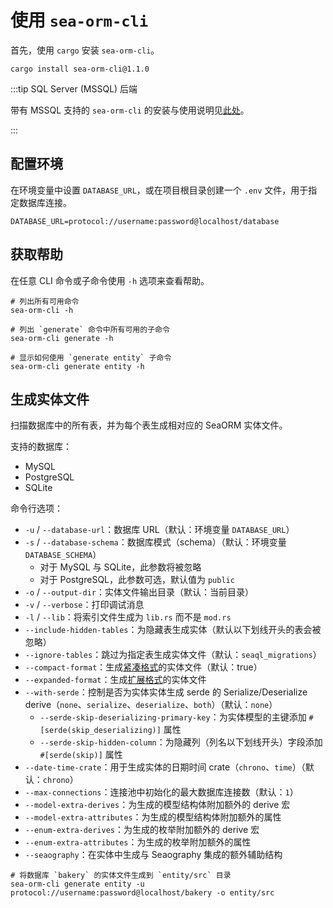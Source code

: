 # 使用 `sea-orm-cli`

首先，使用 `cargo` 安装 `sea-orm-cli`。

```shell
cargo install sea-orm-cli@1.1.0
```

:::tip SQL Server (MSSQL) 后端

带有 MSSQL 支持的 `sea-orm-cli` 的安装与使用说明见[此处](https://www.sea-ql.org/SeaORM-X/docs/generate-entity/sea-orm-cli/)。

:::

## 配置环境

在环境变量中设置 `DATABASE_URL`，或在项目根目录创建一个 `.env` 文件，用于指定数据库连接。

```env title=".env"
DATABASE_URL=protocol://username:password@localhost/database
```

## 获取帮助

在任意 CLI 命令或子命令使用 `-h` 选项来查看帮助。

```shell
# 列出所有可用命令
sea-orm-cli -h

# 列出 `generate` 命令中所有可用的子命令
sea-orm-cli generate -h

# 显示如何使用 `generate entity` 子命令
sea-orm-cli generate entity -h
```

## 生成实体文件

扫描数据库中的所有表，并为每个表生成相对应的 SeaORM 实体文件。

支持的数据库：

- MySQL
- PostgreSQL
- SQLite

命令行选项：

- `-u` / `--database-url`：数据库 URL（默认：环境变量 `DATABASE_URL`）
- `-s` / `--database-schema`：数据库模式（schema）（默认：环境变量 `DATABASE_SCHEMA`）
  - 对于 MySQL 与 SQLite，此参数将被忽略
  - 对于 PostgreSQL，此参数可选，默认值为 `public`
- `-o` / `--output-dir`：实体文件输出目录（默认：当前目录）
- `-v` / `--verbose`：打印调试消息
- `-l` / `--lib`：将索引文件生成为 `lib.rs` 而不是 `mod.rs`
- `--include-hidden-tables`：为隐藏表生成实体（默认以下划线开头的表会被忽略）
- `--ignore-tables`：跳过为指定表生成实体文件（默认：`seaql_migrations`）
- `--compact-format`：生成[紧凑格式](04-generate-entity/02-entity-format.md)的实体文件（默认：true）
- `--expanded-format`：生成[扩展格式](12-internal-design/05-expanded-entity-format.md)的实体文件
- `--with-serde`：控制是否为实体实体生成 serde 的 Serialize/Deserialize derive（`none`、`serialize`、`deserialize`、`both`）（默认：`none`）
  - `--serde-skip-deserializing-primary-key`：为实体模型的主键添加 `#[serde(skip_deserializing)]` 属性
  - `--serde-skip-hidden-column`：为隐藏列（列名以下划线开头）字段添加 `#[serde(skip)]` 属性
- `--date-time-crate`：用于生成实体的日期时间 crate（`chrono`、`time`）（默认：`chrono`）
- `--max-connections`：连接池中初始化的最大数据库连接数（默认：`1`）
- `--model-extra-derives`：为生成的模型结构体附加额外的 derive 宏
- `--model-extra-attributes`：为生成的模型结构体附加额外的属性
- `--enum-extra-derives`：为生成的枚举附加额外的 derive 宏
- `--enum-extra-attributes`：为生成的枚举附加额外的属性
- `--seaography`：在实体中生成与 Seaography 集成的额外辅助结构

```shell
# 将数据库 `bakery` 的实体文件生成到 `entity/src` 目录
sea-orm-cli generate entity -u protocol://username:password@localhost/bakery -o entity/src
```
